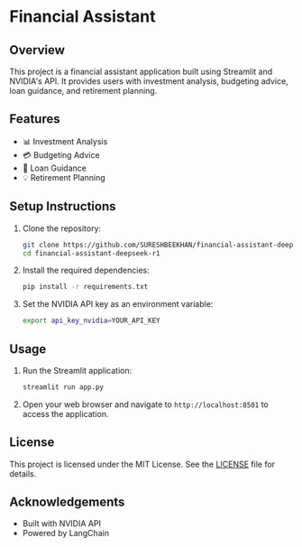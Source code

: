 # Financial Assistant 

## Overview
This project is a financial assistant application built using Streamlit and NVIDIA's API. It provides users with investment analysis, budgeting advice, loan guidance, and retirement planning.

## Features
- 📊 Investment Analysis
- 💳 Budgeting Advice
- 🏦 Loan Guidance
- 💡 Retirement Planning

## Setup Instructions
1. Clone the repository:
    ```bash
    git clone https://github.com/SURESHBEEKHAN/financial-assistant-deepseek-r1.git
    cd financial-assistant-deepseek-r1
    ```

2. Install the required dependencies:
    ```bash
    pip install -r requirements.txt
    ```

3. Set the NVIDIA API key as an environment variable:
    ```bash
    export api_key_nvidia=YOUR_API_KEY
    ```

## Usage
1. Run the Streamlit application:
    ```bash
    streamlit run app.py
    ```

2. Open your web browser and navigate to `http://localhost:8501` to access the application.

## License
This project is licensed under the MIT License. See the [LICENSE](LICENSE) file for details.

## Acknowledgements
- Built with NVIDIA API
- Powered by LangChain
